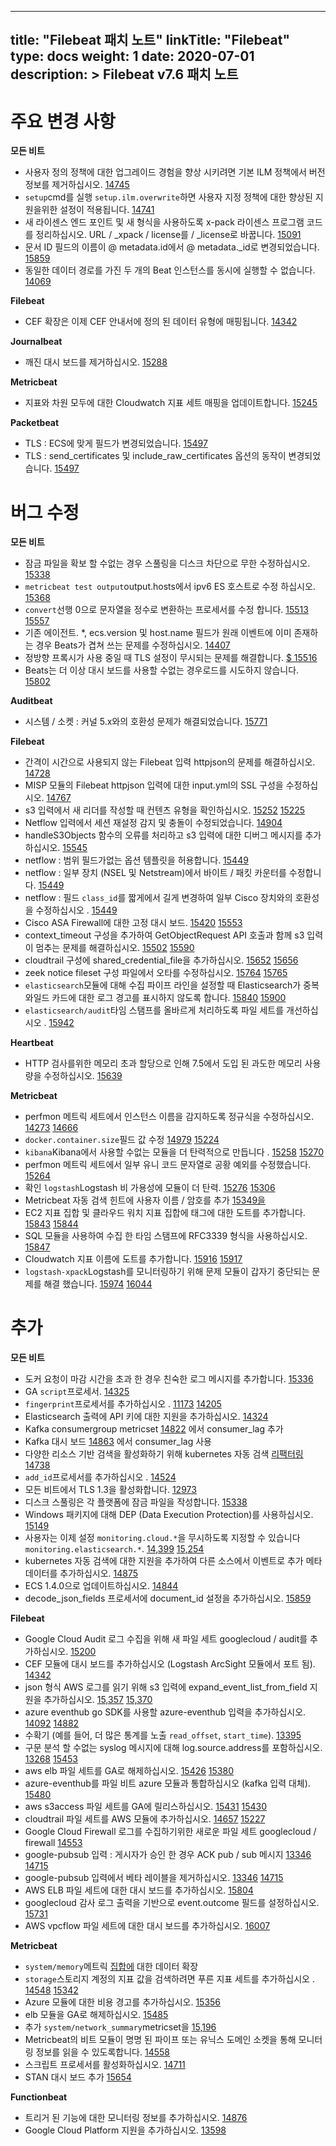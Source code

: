 ﻿  


---
title: "Filebeat 패치 노트"
linkTitle: "Filebeat"
type: docs
weight: 1
date: 2020-07-01
description: >
  Filebeat v7.6 패치 노트
---

# 주요 변경 사항

**모든 비트**

-   사용자 정의 정책에 대한 업그레이드 경험을 향상 시키려면 기본 ILM 정책에서 버전 정보를 제거하십시오. [14745](https://github.com/elastic/beats/pull/14745)
-   `setup`cmd를 실행 `setup.ilm.overwrite`하면 사용자 지정 정책에 대한 향상된 지원을위한 설정이 적용됩니다. [14741](https://github.com/elastic/beats/pull/14741)
-   새 라이센스 엔드 포인트 및 새 형식을 사용하도록 x-pack 라이센스 프로그램 코드를 정리하십시오. URL / _xpack / license를 / _license로 바꿉니다. [15091](https://github.com/elastic/beats/pull/15091)
-   문서 ID 필드의 이름이 @ metadata.id에서 @ metadata._id로 변경되었습니다. [15859](https://github.com/elastic/beats/pull/15859)
-   동일한 데이터 경로를 가진 두 개의 Beat 인스턴스를 동시에 실행할 수 없습니다. [14069](https://github.com/elastic/beats/pull/14069)

**Filebeat**

-  CEF 확장은 이제 CEF 안내서에 정의 된 데이터 유형에 매핑됩니다. [14342](https://github.com/elastic/beats/pull/14342)

**Journalbeat**

-   깨진 대시 보드를 제거하십시오. [15288](https://github.com/elastic/beats/pull/15288)

**Metricbeat**

-  지표와 차원 모두에 대한 Cloudwatch 지표 세트 매핑을 업데이트합니다. [15245](https://github.com/elastic/beats/pull/15245)

**Packetbeat**

-   TLS : ECS에 맞게 필드가 변경되었습니다. [15497](https://github.com/elastic/beats/pull/15497)
-   TLS : send_certificates 및 include_raw_certificates 옵션의 동작이 변경되었습니다. [15497](https://github.com/elastic/beats/pull/15497)

# 버그 수정

**모든 비트**

-   잠금 파일을 확보 할 수없는 경우 스풀링을 디스크 차단으로 무한 수정하십시오. [15338](https://github.com/elastic/beats/pull/15338)
-   `metricbeat test output`output.hosts에서 ipv6 ES 호스트로 수정 하십시오. [15368](https://github.com/elastic/beats/pull/15368)
-   `convert`선행 0으로 문자열을 정수로 변환하는 프로세서를 수정 합니다. [15513](https://github.com/elastic/beats/issues/15513) [15557](https://github.com/elastic/beats/pull/15557)
-   기존 에이전트. *, ecs.version 및 host.name 필드가 원래 이벤트에 이미 존재하는 경우 Beats가 겹쳐 쓰는 문제를 수정하십시오. [14407](https://github.com/elastic/beats/pull/14407)
-   정방향 프록시가 사용 중일 때 TLS 설정이 무시되는 문제를 해결합니다. [$ 15516](https://github.com/elastic/beats/pull/15516)
-   Beats는 더 이상 대시 보드를 사용할 수없는 경우로드를 시도하지 않습니다. [15802](https://github.com/elastic/beats/pull/15802)

**Auditbeat**

-   시스템 / 소켓 : 커널 5.x와의 호환성 문제가 해결되었습니다. [15771](https://github.com/elastic/beats/pull/15771)

**Filebeat**

-   간격이 시간으로 사용되지 않는 Filebeat 입력 httpjson의 문제를 해결하십시오. [14728](https://github.com/elastic/beats/pull/14728)
-   MISP 모듈의 Filebeat httpjson 입력에 대한 input.yml의 SSL 구성을 수정하십시오. [14767](https://github.com/elastic/beats/pull/14767)
-   s3 입력에서 새 리더를 작성할 때 컨텐츠 유형을 확인하십시오. [15252](https://github.com/elastic/beats/pull/15252) [15225](https://github.com/elastic/beats/issues/15225)
-   Netflow 입력에서 세션 재설정 감지 및 충돌이 수정되었습니다. [14904](https://github.com/elastic/beats/pull/14904)
-   handleS3Objects 함수의 오류를 처리하고 s3 입력에 대한 디버그 메시지를 추가하십시오. [15545](https://github.com/elastic/beats/pull/15545)
-   netflow : 범위 필드가없는 옵션 템플릿을 허용합니다. [15449](https://github.com/elastic/beats/pull/15449)
-   netflow : 일부 장치 (NSEL 및 Netstream)에서 바이트 / 패킷 카운터를 수정합니다. [15449](https://github.com/elastic/beats/pull/15449)
-   netflow : 필드 `class_id`를 짧게에서 길게 변경하여 일부 Cisco 장치와의 호환성을 수정하십시오 . [15449](https://github.com/elastic/beats/pull/15449)
-   Cisco ASA Firewall에 대한 고정 대시 보드. [15420](https://github.com/elastic/beats/issues/15420) [15553](https://github.com/elastic/beats/pull/15553)
-   context_timeout 구성을 추가하여 GetObjectRequest API 호출과 함께 s3 입력이 멈추는 문제를 해결하십시오. [15502](https://github.com/elastic/beats/issues/15502) [15590](https://github.com/elastic/beats/pull/15590)
-   cloudtrail 구성에 shared_credential_file을 추가하십시오. [15652](https://github.com/elastic/beats/issues/15652) [15656](https://github.com/elastic/beats/pull/15656)
-   zeek notice fileset 구성 파일에서 오타를 수정하십시오. [15764](https://github.com/elastic/beats/issues/15764) [15765](https://github.com/elastic/beats/pull/15765)
-   `elasticsearch`모듈에 대해 수집 파이프 라인을 설정할 때 Elasticsearch가 중복 와일드 카드에 대한 로그 경고를 표시하지 않도록 합니다. [15840](https://github.com/elastic/beats/issues/15840) [15900](https://github.com/elastic/beats/pull/15900)
-   `elasticsearch/audit`타임 스탬프를 올바르게 처리하도록 파일 세트를 개선하십시오 . [15942](https://github.com/elastic/beats/pull/15942)

**Heartbeat**

-   HTTP 검사를위한 메모리 초과 할당으로 인해 7.5에서 도입 된 과도한 메모리 사용량을 수정하십시오. [15639](https://github.com/elastic/beats/pull/15639)

**Metricbeat**

-   perfmon 메트릭 세트에서 인스턴스 이름을 감지하도록 정규식을 수정하십시오. [14273](https://github.com/elastic/beats/issues/14273) [14666](https://github.com/elastic/beats/pull/14666)
-   `docker.container.size`필드 값 수정 [14979](https://github.com/elastic/beats/issues/14979) [15224](https://github.com/elastic/beats/pull/15224)
-   `kibana`Kibana에서 사용할 수없는 모듈을 더 탄력적으로 만듭니다 . [15258](https://github.com/elastic/beats/issues/15258) [15270](https://github.com/elastic/beats/pull/15270)
-   perfmon 메트릭 세트에서 일부 유니 코드 문자열로 공황 예외를 수정했습니다. [15264](https://github.com/elastic/beats/issues/15264)
-   확인 `logstash`Logstash 비 가용성에 모듈이 더 탄력. [15276](https://github.com/elastic/beats/issues/15276) [15306](https://github.com/elastic/beats/pull/15306)
-   Metricbeat 자동 검색 힌트에 사용자 이름 / 암호를 추가 [15349을](https://github.com/elastic/beats/pull/15349)
-   EC2 지표 집합 및 클라우드 워치 지표 집합에 태그에 대한 도트를 추가합니다. [15843](https://github.com/elastic/beats/issues/15843) [15844](https://github.com/elastic/beats/pull/15844)
-   SQL 모듈을 사용하여 수집 한 타임 스탬프에 RFC3339 형식을 사용하십시오. [15847](https://github.com/elastic/beats/pull/15847)
-   Cloudwatch 지표 이름에 도트를 추가합니다. [15916](https://github.com/elastic/beats/issues/15916) [15917](https://github.com/elastic/beats/pull/15917)
-   `logstash-xpack`Logstash를 모니터링하기 위해 문제 모듈이 갑자기 중단되는 문제를 해결 했습니다. [15974](https://github.com/elastic/beats/issues/15974) [16044](https://github.com/elastic/beats/pull/16044)

# 추가

**모든 비트**

-   도커 요청이 마감 시간을 초과 한 경우 친숙한 로그 메시지를 추가합니다. [15336](https://github.com/elastic/beats/pull/15336)
-   GA `script`프로세서. [14325](https://github.com/elastic/beats/pull/14325)
-   `fingerprint`프로세서를 추가하십시오 . [11173](https://github.com/elastic/beats/issues/11173) [14205](https://github.com/elastic/beats/pull/14205)
-   Elasticsearch 출력에 API 키에 대한 지원을 추가하십시오. [14324](https://github.com/elastic/beats/pull/14324)
-   Kafka consumergroup metricset [14822](https://github.com/elastic/beats/pull/14822) 에서 consumer_lag 추가[](https://github.com/elastic/beats/pull/14822)
-   Kafka 대시 보드 [14863](https://github.com/elastic/beats/pull/14863) 에서 consumer_lag 사용[](https://github.com/elastic/beats/pull/14863)
-   다양한 리소스 기반 검색을 활성화하기 위해 kubernetes 자동 검색 [리팩터링 14738](https://github.com/elastic/beats/pull/14738)
-   `add_id`프로세서를 추가하십시오 . [14524](https://github.com/elastic/beats/pull/14524)
-   모든 비트에서 TLS 1.3을 활성화합니다. [12973](https://github.com/elastic/beats/pull/12973)
-   디스크 스풀링은 각 플랫폼에 잠금 파일을 작성합니다. [15338](https://github.com/elastic/beats/pull/15338)
-   Windows 패키지에 대해 DEP (Data Execution Protection)를 사용하십시오. [15149](https://github.com/elastic/beats/pull/15149)
-   사용자는 이제 설정 `monitoring.cloud.*`을 무시하도록 지정할 수 있습니다 `monitoring.elasticsearch.*`. [14,399](https://github.com/elastic/beats/issues/14399) [15,254](https://github.com/elastic/beats/pull/15254)
-   kubernetes 자동 검색에 대한 지원을 추가하여 다른 소스에서 이벤트로 추가 메타 데이터를 추가하십시오. [14875](https://github.com/elastic/beats/pull/14875)
-   ECS 1.4.0으로 업데이트하십시오. [14844](https://github.com/elastic/beats/pull/14844)
-   decode_json_fields 프로세서에 document_id 설정을 추가하십시오. [15859](https://github.com/elastic/beats/pull/15859)

**Filebeat**

-   Google Cloud Audit 로그 수집을 위해 새 파일 세트 googlecloud / audit를 추가하십시오. [15200](https://github.com/elastic/beats/pull/15200)
-   CEF 모듈에 대시 보드를 추가하십시오 (Logstash ArcSight 모듈에서 포트 됨). [14342](https://github.com/elastic/beats/pull/14342)
-   json 형식 AWS 로그를 읽기 위해 s3 입력에 expand_event_list_from_field 지원을 추가하십시오. [15,357](https://github.com/elastic/beats/issues/15357) [15,370](https://github.com/elastic/beats/pull/15370)
-   azure eventhub go SDK를 사용할 azure-eventhub 입력을 추가하십시오. [14092](https://github.com/elastic/beats/issues/14092) [14882](https://github.com/elastic/beats/pull/14882)
-   수확기 (예를 들어, 더 많은 통계를 노출 `read_offset`, `start_time`). [13395](https://github.com/elastic/beats/pull/13395)
-   구문 분석 할 수없는 syslog 메시지에 대해 log.source.address를 포함하십시오. [13268](https://github.com/elastic/beats/issues/13268) [15453](https://github.com/elastic/beats/pull/15453)
-   aws elb 파일 세트를 GA로 해제하십시오. [15426](https://github.com/elastic/beats/pull/15426) [15380](https://github.com/elastic/beats/issues/15380)
-   azure-eventhub를 파일 비트 azure 모듈과 통합하십시오 (kafka 입력 대체). [15480](https://github.com/elastic/beats/pull/15480)
-   aws s3access 파일 세트를 GA에 릴리스하십시오. [15431](https://github.com/elastic/beats/pull/15431) [15430](https://github.com/elastic/beats/issues/15430)
-   cloudtrail 파일 세트를 AWS 모듈에 추가하십시오. [14657](https://github.com/elastic/beats/issues/14657) [15227](https://github.com/elastic/beats/pull/15227)
-   Google Cloud Firewall 로그를 수집하기위한 새로운 파일 세트 googlecloud / firewall [14553](https://github.com/elastic/beats/pull/14553)
-   google-pubsub 입력 : 게시자가 승인 한 경우 ACK pub / sub 메시지 [13346](https://github.com/elastic/beats/issues/13346) [14715](https://github.com/elastic/beats/pull/14715)
-   google-pubsub 입력에서 베타 레이블을 제거하십시오. [13346](https://github.com/elastic/beats/issues/13346) [14715](https://github.com/elastic/beats/pull/14715)
-   AWS ELB 파일 세트에 대한 대시 보드를 추가하십시오. [15804](https://github.com/elastic/beats/pull/15804)
-   googlecloud 감사 로그 출력을 기반으로 event.outcome 필드를 설정하십시오. [15731](https://github.com/elastic/beats/pull/15731)
-   AWS vpcflow 파일 세트에 대한 대시 보드를 추가하십시오. [16007](https://github.com/elastic/beats/pull/16007)

**Metricbeat**

-   `system/memory`메트릭 [집합에](https://github.com/elastic/beats/pull/15492) 대한 데이터 확장[](https://github.com/elastic/beats/pull/15492)
-   `storage`스토리지 계정의 지표 값을 검색하려면 푸른 지표 세트를 추가하십시오 . [14548](https://github.com/elastic/beats/issues/14548) [15342](https://github.com/elastic/beats/pull/15342)
-   Azure 모듈에 대한 비용 경고를 추가하십시오. [15356](https://github.com/elastic/beats/pull/15356)
-   elb 모듈을 GA로 해제하십시오. [15485](https://github.com/elastic/beats/pull/15485)
-   추가 `system/network_summary`metricset을 [15,196](https://github.com/elastic/beats/pull/15196)
-   Metricbeat의 비트 모듈이 명명 된 파이프 또는 유닉스 도메인 소켓을 통해 모니터링 정보를 읽을 수 있도록합니다. [14558](https://github.com/elastic/beats/pull/14558)
-   스크립트 프로세서를 활성화하십시오. [14711](https://github.com/elastic/beats/pull/14711)
-   STAN 대시 보드 추가 [15654](https://github.com/elastic/beats/pull/15654)

**Functionbeat**

-   트리거 된 기능에 대한 모니터링 정보를 추가하십시오. [14876](https://github.com/elastic/beats/pull/14876)
-   Google Cloud Platform 지원을 추가하십시오. [13598](https://github.com/elastic/beats/pull/13598)


